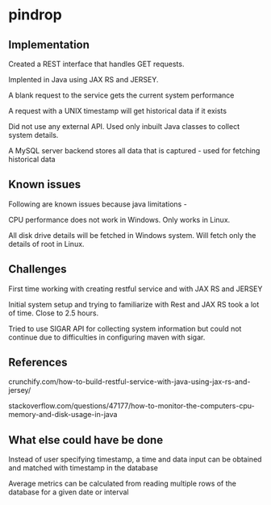 # pindrop

## Implementation
Created a REST interface that handles GET requests.

Implented in Java using JAX RS and JERSEY.

A blank request to the service gets the current system performance

A request with a UNIX timestamp will get historical data if it exists

Did not use any external API. Used only inbuilt Java classes to collect system details.

A MySQL server backend stores all data that is captured - used for fetching historical data

## Known issues
Following are known issues because java limitations -

CPU performance does not work in Windows. Only works in Linux.

All disk drive details will be fetched in Windows system. Will fetch only the details of root in Linux.

## Challenges
First time working with creating restful service and with JAX RS and JERSEY

Initial system setup and trying to familiarize with Rest and JAX RS took a lot of time. Close to 2.5 hours.

Tried to use SIGAR API for collecting system information but could not continue due to difficulties in configuring maven with sigar.

## References
crunchify.com/how-to-build-restful-service-with-java-using-jax-rs-and-jersey/

stackoverflow.com/questions/47177/how-to-monitor-the-computers-cpu-memory-and-disk-usage-in-java

## What else could have be done
Instead of user specifying timestamp, a time and data input can be obtained and matched with timestamp in the database

Average metrics can be calculated from reading multiple rows of the database for a given date or interval
